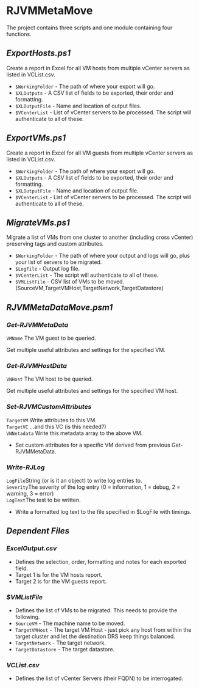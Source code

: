 # RJVMMetaMove

The project contains three scripts and one module containing four functions.

## *ExportHosts.ps1*
Create a report in Excel for all VM hosts from multiple vCenter servers as listed in VCList.csv.

- `$WorkingFolder` - The path of where your export will go.
- `$XLOutputs` - A CSV list of fields to be exported, their order and formatting.
- `$XLOutputFile` - Name and location of output files.
- `$VCenterList` - List of vCenter servers to be processed.  The script will authenticate to all of these.

## *ExportVMs.ps1*
Create a report in Excel for all VM guests from multiple vCenter servers as listed in VCList.csv.

- `$WorkingFolder` - The path of where your export will go.
- `$XLOutputs` - A CSV list of fields to be exported, their order and formatting.
- `$XLOutputFile` - Name and location of output file.
- `$VCenterList` - List of vCenter servers to be processed.  The script will authenticate to all of these.

## *MigrateVMs.ps1*
Migrate a list of VMs from one cluster to another (including cross vCenter) preserving tags and custom attributes.

- `$WorkingFolder` - The path of where your output and logs will go, plus your list of servers to be migrated.
- `$LogFile` - Output log file.
- `$VCenterList` -   The script will authenticate to all of these.
- `$VMListFile` - CSV list of VMs to be moved. (SourceVM,TargetVMHost,TargetNetwork,TargetDatastore)

## *RJVMMetaDataMove.psm1*
### *Get-RJVMMetaData*
`VMName` The VM guest to be queried.<br>

Get multiple useful attributes and settings for the specified VM.

### *Get-RJVMHostData*
`VNHost` The VM host to be queried.<br>

Get multiple useful attributes and settings for the specified VM host.

### *Set-RJVMCustomAttributes*
`TargetVM` Write attributes to this VM.<br>
`TargetVC` ...and this VC (is this needed?)<br>
`VNNetadata` Write this metadata array to the above VM.<br>

- Set custom attributes for a specific VM derived from previous Get-RJVMMetaData.

### *Write-RJLog*
`LogFile`String (or is it an object) to write log entries to.<br>
`Severity`The severity of the log entry (0 = information, 1 = debug, 2 = warning, 3 = error)<br>
`LogText`The test to be written.<br>

- Write a formatted log text to the file specified in $LogFile with timings.

## *Dependent Files*
### *ExcelOutput.csv*
- Defines the selection, order, formatting and notes for each exported field.
- Target 1 is for the VM hosts report.
- Target 2 is for the VM guests report.

### *$VMListFile*
- Defines the list of VMs to be migrated.  This needs to provide the following.
- `SourceVM` - The machine name to be moved.
- `TargetVMHost` - The target VM Host - just pick any host from within the target cluster and let the destination DRS keep things balanced.
- `TargetNetwork` - The target network.
- `TargetDatastore` - The target datastore.

### *VCList.csv*
- Defines the list of vCenter Servers (their FQDN) to be interrogated.
